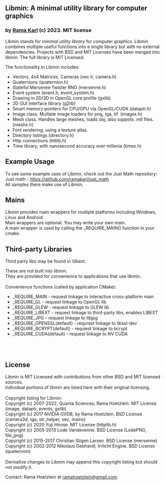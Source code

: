 
## Libmin: A minimal utility library for computer graphics

### by [Rama Karl](http://ramakarl.com) (c) 2023. MIT license

Libmin stands for *minimal utility library* for computer graphics. Libmin combines multiple useful functions into a single library but with no external dependencies.
Projects with BSD and MIT Licenses have been merged into libmin. The full library is MIT Licensed.<br>

The functionality in Libmin includes:
- Vectors, 4x4 Matrices, Cameras (vec.h, camera.h)
- Quaternions (quaternion.h)
- Stateful Mersenee Twister RNG (mersenne.h)
- Event system (event.h, event_system.h)
- Drawing in 2D/3D in OpenGL core profile (gxlib)
- 2D GUI Interface library (g2lib)
- Smart memory pointers for CPU/GPU via OpenGL/CUDA (dataptr.h)
- Image class. Multiple image loaders for png, tga, tif. (imagex.h)
- Mesh class. Handles large meshes, loads obj, also suppots .mtl files. (meshx.h)
- Font rendering, using a texture atlas.
- Directory listings (directory.h)
- Http connections (httlib.h)
- Time library, with nanosecond accuracy over millenia (timex.h)

## Example Usage

To see some example uses of Libmin, check out the Just Math repository:<br>
Just math - <a href="https://github.com/ramakarl/just_math">https://github.com/ramakarl/just_math</a><br>
All samples there make use of Libmin.<br>

## Mains

Libmin provides main wrappers for multiple platforms including Windows, Linux and Android.<br>
Main wrappers are optional. You may write your own main.<br>
A main wrapper is used by calling the _REQUIRE_MAIN() function in your cmake.

## Third-party Libraries

Third party libs may be found in \libext.

These are not built into libmin.<br>
They are provided for convenience to applications that use libmin.<br>
<Br>
Convenience functions (called by application CMake):
- _REQUIRE_MAIN - request linkage to interactive cross-platform main
- _REQUIRE_GL - request linkage to OpenGL lib
- _REQUIRE_GLEW - request linkage to GLEW lib
- _REQUIRE_LIBEXT - request linkage to third-party libs, enables LIBEXT
- _REQUIRE_JPG - request linkage to libjpg 
- _REQUIRE_OPENSSL(default) - requrest linkage to libssl-dev
- _REQUIRE_BCRYPT(default) - requiest linkage to bcrypt
- _REQUIRE_CUDA(default) - request linkage to NV CUDA
<br>
<br>

## License

Libmin is MIT Licensed with contributions from other BSD and MIT licensed sources.<br>
Individual portions of libmin are listed here with their original licensing.<br>
<br>
Copyright listing for Libmin:<br>
Copyright (c) 2007-2022, Quanta Sciences, Rama Hoetzlein. MIT License (image, dataptr, events, gxlib)<br>
Copyright (c) 2017 NVIDIA GVDB, by Rama Hoetzlein. BSD License (camera3d, tga, str_helper, vec, mains)<br>
Copyright (c) 2020 Yuji Hirose. MIT License (httplib.h)<br>
Copyright (c) 2005-2013 Lode Vandevenne. BSD License (LodePNG, file_png)<br>
Copyright (c) 2015-2017 Christian Stigen Larsen. BSD License (mersenne)<br>
Copyright (c) 2002-2012 Nikolaus Gebhardt, Irrlicht Engine. BSD License (quaternion)<br>
<br>
Derivative changes to Libmin may append this copyright listing but should not modify it.<br>

Contact: Rama Hoetzlein at ramahoetzlein@gmail.com
